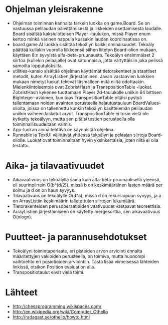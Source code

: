 Ohjelman yleisrakenne
=====================

* Ohjelman toiminnan kannalta tärkein luokka on game.Board. Se on vastuussa pelilaudan päivittämisestä ja liikkeiden asettamisesta laudalle. Board sisältää kaksiulotteisen Player -taulukon, missä Player enum kertoo minkä värinen nappula kussakin laudan koordinaatissa on. 
* board.game.AI luokka sisältää tekoälyn kaikki ominaisuudet. Tekoäly päättää kullakin vuorolla liikkeensä siihen liitetyn Board-olion mukaan, käyttäen 8:n syvyistä alfa-beta-pruunausta. Tekoälyn ensimmäiset 2 siirtoa (kullekin pelaajalle) ovat satunnaisia, jotta vältyttäisiin joka pelissä samoilta lopputuloksilta.
* utilities-kansio sisältää ohjelman käyttämät tietorakenteet ja staattiset metodit, kuten ArrayListien järjestäminen. Javan vastaavien luokkien mukaan nimetyt luokat tekevät täsmälleen mitä niiltä odottaakin. Mielenkiintoisempia ovat ZobristHash ja TranspositionTable -luokat. ZobristHash kykenee tuottamaan Player 2d-taulukolle uniikin 64 bittisen BigInteger-avaimen, kun taas TranspositionTable pitäisi pystyä tallentamaan noiden avainten perusteella hajautustauluun BoardValues-olioita, joissa on tallennettu kunkin tekoälyn käsittelemän pelilaudan uniikin vaiheen lasketut arvot. TranspositionTable ei tosin vielä ole kytketty tekoälyyn, mutta sen pitäisi testien perusteella olla toiminnallisuudeltaan valmis.
* App-luokan ainoa tehtävä on käynnistää ohjelma.
* Runnable ja TextUI välittävät yhdessä tekoälyn ja pelaajan siirtoja Board-oliolle. Luokat ovat toiminnaltaan hyvin yksinkertaisia, joten niitä ei olla testattu.

Aika- ja tilavaativuudet
========================
* Aikavaativuus on tekoälyllä sama kuin alfa-beta-pruunauksella yleensä, eli suurinpiirtein O(b^(d/2)), missä b on keskimääräinen lasten määrä per solmu ja d on on haun syvyys.
* Tilavaativuus on tekoälylle O(d*a), missä d on rekursiopuun syvyys, ja a on ArrayListiin keskimäärin talletettujen siirtojen lukumäärä.
* Tietorakenteiden perusoperaatioiden vaativuudet vastaavat teoreettisia.
* ArrayListien järjestämiseen on käytetty mergesorttia, sen aikavaativuus O(nlogn).

Puutteet- ja parannusehdotukset
===============================
* Tekoälyni toimintaperiaate, eri pisteiden arvon arviointi ennalta määritettyjen vakioiden perusteella, on toimiva, mutta huonompi vaihtoehto eri posiotioiden arviointiin. Tästä lisää viimeisessä lähteiden linkissä, otsikon Position evaluation alla.
* Transpositiotaulut eivät vielä toimi.

Lähteet
=======
* http://chessprogramming.wikispaces.com/
* http://en.wikipedia.org/wiki/Computer_Othello
* http://radagast.se/othello/howto.html
